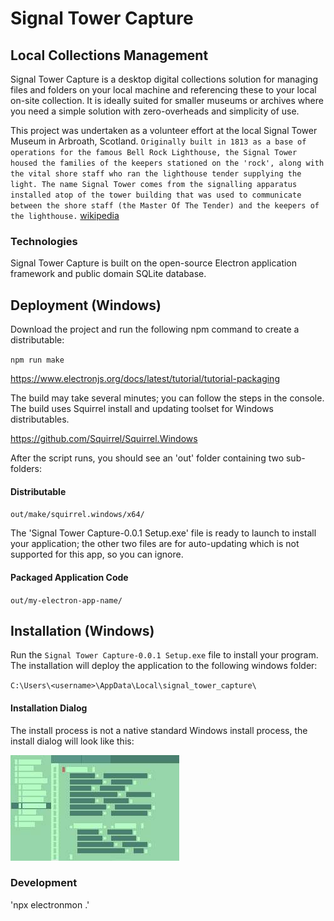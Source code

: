 # Signal Tower Capture

## Local Collections Management

Signal Tower Capture is a desktop digital collections solution for managing 
files and folders on your local machine and referencing these to your
local on-site collection. It is ideally suited for smaller museums or
archives where you need a simple solution with zero-overheads and simplicity
of use.

This project was undertaken as a volunteer effort at the local
Signal Tower Museum in Arbroath, Scotland.
`
Originally built in 1813 as a base of operations for the famous Bell Rock Lighthouse, the Signal Tower housed the families of the keepers stationed on the 'rock', along with the vital shore staff who ran the lighthouse tender supplying the light. The name Signal Tower comes from the signalling apparatus installed atop of the tower building that was used to communicate between the shore staff (the Master Of The Tender) and the keepers of the lighthouse. `
[wikipedia](https://en.wikipedia.org/wiki/Signal_Tower_Museum)


### Technologies
Signal Tower Capture is built on the open-source Electron application framework 
and public domain SQLite database.



## Deployment (Windows)
Download the project and run the following npm command to create a distributable:

`npm run make`

https://www.electronjs.org/docs/latest/tutorial/tutorial-packaging

The build may take several minutes; you can follow the steps in the console.
The build uses Squirrel install and updating toolset for Windows distributables.

https://github.com/Squirrel/Squirrel.Windows

After the script runs, you should see an 'out' folder containing two sub-folders:

#### Distributable
  `out/make/squirrel.windows/x64/`

   The 'Signal Tower Capture-0.0.1 Setup.exe' file is ready to launch to install your application;
   the other two files are for auto-updating which is not supported for this app, so you can ignore.

#### Packaged Application Code
  `out/my-electron-app-name/`



## Installation (Windows)
Run the `Signal Tower Capture-0.0.1 Setup.exe` file to install your program.
The installation will deploy the application to the following windows folder:

`C:\Users\<username>\AppData\Local\signal_tower_capture\`

#### Installation Dialog
The install process is not a native standard Windows install process, the install dialog will look 
like this:

![electron install dialog](electron-install.jpg)

### Development
'npx electronmon .'

